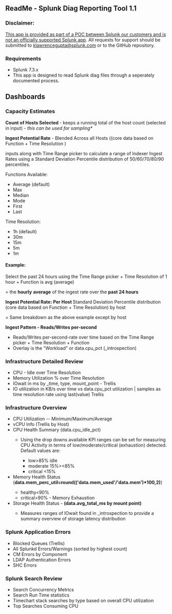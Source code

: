 <html>
    <h2>ReadMe - Splunk Diag Reporting Tool  1.1</h2>
    <h3>Disclaimer:</h3>
    <p><u>This app is provided as part of a POC between Splunk our customers and
        is not an officially supported Splunk app</u>. All requests for support
      should be submitted to <a href="mailto:klawrencegupta@splunk.com">klawrencegupta@splunk.com</a>
      or to the GitHub repository.</p>
    <h3>Requirements</h3>
    <ul>
      <li>Splunk 7.3.x</li>
      <li>This app is designed to read Splunk diag files through a seperately documented process.</li>
    </ul>
    <h2>Dashboards</h2>
    <h3>Capacity Estimates</h3>
    <p><strong>Count of Hosts Selected </strong>- keeps a running total of the
      host count (selected in input) - <em>this can be used for sampling*</em></p>
    <p><strong>Ingest Potential Rate</strong> - Blended Across all Hosts ((core
      data based on Function + Time Resolution )</p>
      inputs along with Time Range picker to calculate a range of Indexer Ingest
      Rates using a Standard Deviation Percentile distribution of 50/60/70/80/90
      percentiles.
    <p>Functions Available:</p>
    <ul>
      <li>Average (default)</li>
      <li>Max</li>
      <li>Median</li>
      <li>Mode</li>
      <li>First</li>
      <li>Last</li>
    </ul>
    Time Resolution:
    <ul>
      <li>1h (default)</li>
      <li>30m</li>
      <li>15m</li>
      <li>5m</li>
      <li>1m</li>
    </ul>
    <h4>Example:</h4>
    Select the past 24 hours using the Time Range picker + Time Resolution of 1
    hour + Function is avg (average) 
    <p>= the <strong>hourly</strong> <strong>average</strong> of the ingest
      rate over the <strong>past 24 hours</strong></p>
    <p><strong>Ingest Potential Rate: Per Host </strong>Standard
      Deviation Percentile distribution (core data based on Function + Time
      Resolution) by host</p>
    <p>= Same breakdown as the above example except by host </p>
    <strong>Ingest Pattern - Reads/Writes per-second</strong>
    <ul>
      <li>Reads/Writes per-second-rate over time based on the Time Range picker
        + Time Resolution + Function</li>
      <li>Overlay is the "Workload" or data.cpu_pct (_introspection)</li>
    </ul>
    <h3>Infrastructure Detailed Review</h3>
    <ul>
      <li>CPU - Idle over Time Resolution</li>
      <li>
        Memory Utilization % over Time Resolution</li>
      <li>
        IOwait in ms by _time, type, mount_point - Trellis</li>
      <li>IO utilization in KB/s over time vs
          data.cpu_pct utilization | samples as time resolution rate using
          last(value) Trellis</li>
    </ul>
    <h3>Infrastructure Overview</h3>
    <ul>
      <li>CPU Utilization -- Minimum/Maximum/Average</li>
      <li>vCPU Info (Trellis by Host)</li>
      <li>CPU Health Summary (data.cpu_idle_pct)</li>
      <ul>
        <li>Using the drop downs available KPI ranges can be set for measuring
          CPU Activity in terms of low/moderate/critical (exhaustion) detected.
          Default values are:</li>
        <ul>
          <li>low&gt;85% idle</li>
          <li>moderate 15%&gt;&lt;85%</li>
          <li>critical &lt;15%</li>
        </ul>
      </ul>
      <li>Memory Health Status (<strong>data.mem_perc_util=round(('data.mem_used'/'data.mem')*100,2)</strong>)</li>
      <ul>
        <li>healthy&lt;90% </li>
        <li>critical&gt;90% - Memory Exhaustion</li>
      </ul>
      <li>Storage Health Status - <strong>(data.avg_total_ms by mount point)</strong></li>
      <ul>
        <li>Measures ranges of IOwait found in _introspection to provide a
          summary overview of storage latency distribution</li>
      </ul>
    </ul>
    <h3>Splunk Application Errors </h3>
    <ul>
      <li>Blocked Queues (Trellis)</li>
      <li>
        All Splunkd Errors/Warnings (sorted by highest count)</li>
      <li>CM Errors by Component</li>
      <li>LDAP Authentication Errors</li>
      <li>SHC Errors</li>
    </ul>
    <h3>Splunk Search Review</h3>
    <ul>
      <li>Search Concurrency Metrics </li>
      <li>Search Run Time statistics</li>
      <li>Timechart stack searches by type based on overall CPU utilization</li>
      <li>Top Searches Consuming CPU
      </li>
    </ul>
</html>
